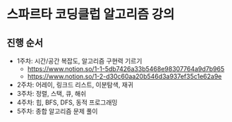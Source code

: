 # 스파르타 코딩클럽 알고리즘 강의

## 진행 순서
- 1주차: 시간/공간 복잡도, 알고리즘 구현력 기르기
  - https://www.notion.so/1-1-5db7426a33b5468e98307764a9d7b965
  - https://www.notion.so/1-2-d30c60aa20b546d3a937ef35c1e62a9e
- 2주차: 어레이, 링크드 리스트, 이분탐색, 재귀
- 3주차: 정렬, 스택, 큐, 해쉬
- 4주차: 힙, BFS, DFS, 동적 프로그래밍
- 5주차: 종합 알고리즘 문제 풀이
